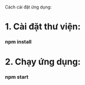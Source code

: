 Cách cài đặt ứng dụng: 

# 1. Cài đặt thư viện:

### npm install

# 2. Chạy ứng dụng:

### npm start
